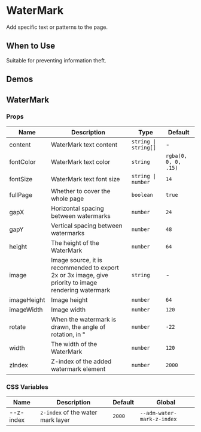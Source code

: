 # WaterMark

Add specific text or patterns to the page.

## When to Use

Suitable for preventing information theft.

## Demos

<code src="./demos/demo1.tsx"></code>

<code src="./demos/demo2.tsx"></code>

## WaterMark

### Props

| Name        | Description                                                                                          | Type                 | Default              |
| ----------- | ---------------------------------------------------------------------------------------------------- | -------------------- | -------------------- |
| content     | WaterMark text content                                                                               | `string \| string[]` | -                    |
| fontColor   | WaterMark text color                                                                                 | `string`             | `rgba(0, 0, 0, .15)` |
| fontSize    | WaterMark text font size                                                                             | `string \| number`   | `14`                 |
| fullPage    | Whether to cover the whole page                                                                      | `boolean`            | `true`               |
| gapX        | Horizontal spacing between watermarks                                                                | `number`             | `24`                 |
| gapY        | Vertical spacing between watermarks                                                                  | `number`             | `48`                 |
| height      | The height of the WaterMark                                                                          | `number`             | `64`                 |
| image       | Image source, it is recommended to export 2x or 3x image, give priority to image rendering watermark | `string`             | -                    |
| imageHeight | Image height                                                                                         | `number`             | `64`                 |
| imageWidth  | Image width                                                                                          | `number`             | `120`                |
| rotate      | When the watermark is drawn, the angle of rotation, in °                                             | `number`             | `-22`                |
| width       | The width of the WaterMark                                                                           | `number`             | `120`                |
| zIndex      | Z-index of the added watermark element                                                               | `number`             | `2000`               |

### CSS Variables

| Name      | Description                       | Default | Global                     |
| --------- | --------------------------------- | ------- | -------------------------- |
| --z-index | `z-index` of the water mark layer | `2000`  | `--adm-water-mark-z-index` |
